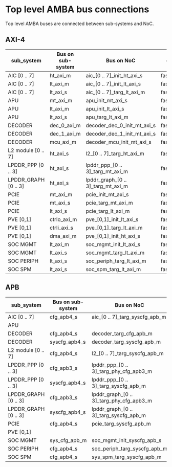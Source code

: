 # Top level AMBA bus connections

Top level AMBA buses are connected between sub-systems and NoC.

## AXI-4

| sub_system | Bus on sub-system | Bus on NoC | clk | description |
| ---------- |-------------------|------------|-----|-------------|
| AIC [0 .. 7] | ht_axi_m | aic_[0 .. 7]_init_ht_axi_s | fast_clk |  |
| AIC [0 .. 7] | lt_axi_m | aic_[0 .. 7]_init_lt_axi_s | fast_clk |  |
| AIC [0 .. 7] | lt_axi_s | aic_[0 .. 7]_targ_lt_axi_m | fast_clk |  |
| APU | mt_axi_m | apu_init_mt_axi_s | fast_clk |  |
| APU | lt_axi_m | apu_init_lt_axi_s | fast_clk |  |
| APU | lt_axi_s | apu_targ_lt_axi_m | fast_clk |  |
| DECODER | dec_0_axi_m | decoder_dec_0_init_mt_axi_s | fast_clk |  |
| DECODER | dec_1_axi_m | decoder_dec_1_init_mt_axi_s | fast_clk |  |
| DECODER | mcu_axi_m | decoder_mcu_init_mt_axi_s | fast_clk |  |
| L2 module [0 .. 7] | ht_axi_s | l2_[0 .. 7]_targ_ht_axi_m | fast_clk |  |
| LPDDR_PPP [0 .. 3] | ht_axi_s | lpddr_ppp_[0 .. 3]_targ_mt_axi_m | fast_clk |  |
| LPDDR_GRAPH [0 .. 3] | ht_axi_s | lpddr_graph_[0 .. 3]_targ_mt_axi_m | fast_clk |  |
| PCIE | mt_axi_m | pcie_init_mt_axi_s | fast_clk |  |
| PCIE | mt_axi_s | pcie_targ_mt_axi_m | fast_clk |  |
| PCIE | lt_axi_s | pcie_targ_lt_axi_m | fast_clk |  |
| PVE [0,1] | ctrlo_axi_m | pve_[0,1]_init_lt_axi_s | fast_clk |  |
| PVE [0,1] | ctrli_axi_s | pve_[0,1]_targ_lt_axi_m | fast_clk |  |
| PVE [0,1] | dma_axi_m | pve_[0,1]_init_ht_axi_s | fast_clk |  |
| SOC MGMT | lt_axi_m | soc_mgmt_init_lt_axi_s | fast_clk |  |
| SOC MGMT | lt_axi_s | soc_mgmt_targ_lt_axi_m | fast_clk |  |
| SOC PERIPH | lt_axi_s | soc_periph_targ_lt_axi_m | fast_clk |  |
| SOC SPM | lt_axi_s | soc_spm_targ_lt_axi_m | fast_clk |  |

## APB

| sub_system | Bus on sub-system | Bus on NoC | clk | description |
| ---------- |-------------------|------------|-----|-------------|
| AIC [0 .. 7] | cfg_apb4_s | aic_[0 .. 7]_targ_syscfg_apb_m | ref_clk |  |
| APU |  |  |  |  |
| DECODER | cfg_apb4_s | decoder_targ_cfg_apb_m | ref_clk |  |
| DECODER | syscfg_apb4_s | decoder_targ_syscfg_apb_m | ref_clk |  |
| L2 module [0 .. 7] | cfg_apb4_s | l2_[0 .. 7]_targ_syscfg_apb_m | ref_clk |  |
| LPDDR_PPP [0 .. 3] | cfg_apb3_s | lpddr_ppp_[0 .. 3]_targ_phy_cfg_apb3_m | ref_clk |  |
| LPDDR_PPP [0 .. 3] | syscfg_apb4_s | lpddr_ppp_[0 .. 3]_targ_syscfg_apb_m | ref_clk |  |
| LPDDR_GRAPH [0 .. 3] | cfg_apb3_s | lpddr_graph_[0 .. 3]_targ_phy_cfg_apb3_m | ref_clk |  |
| LPDDR_GRAPH [0 .. 3] | syscfg_apb4_s | lpddr_graph_[0 .. 3]_targ_syscfg_apb_m | ref_clk |  |
| PCIE | cfg_apb4_s | pcie_targ_syscfg_apb_m | ref_clk |  |
| PVE [0,1] |  |  |  |  |
| SOC MGMT | sys_cfg_apb_m | soc_mgmt_init_syscfg_apb_s | ref_clk |  |
| SOC PERIPH | cfg_apb4_s | soc_periph_targ_syscfg_apb_m | ref_clk |  |
| SOC SPM | cfg_apb4_s | sys_spm_targ_syscfg_apb_m | ref_clk |  |
